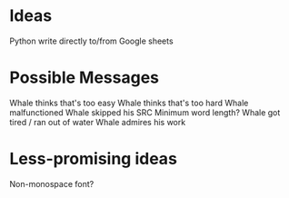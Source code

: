 # Ideas
Python write directly to/from Google sheets

# Possible Messages
Whale thinks that's too easy
Whale thinks that's too hard
Whale malfunctioned
Whale skipped his SRC
Minimum word length?
Whale got tired / ran out of water
Whale admires his work

# Less-promising ideas
Non-monospace font?